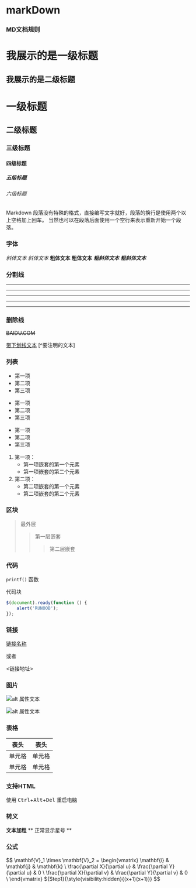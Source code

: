 # markDown
### MD文档规则
我展示的是一级标题
=================

我展示的是二级标题
-----------------
# 一级标题
## 二级标题
### 三级标题
#### 四级标题
##### 五级标题
###### 六级标题

Markdown 段落没有特殊的格式，直接编写文字就好，段落的换行是使用两个以上空格加上回车。
当然也可以在段落后面使用一个空行来表示重新开始一个段落。

### 字体
*斜体文本*
_斜体文本_
**粗体文本**
__粗体文本__
***粗斜体文本***
___粗斜体文本___

### 分割线
***

* * *

*****

- - -

----------

### 删除线
~~BAIDU.COM~~

<u>带下划线文本</u>
[^要注明的文本]
### 列表
* 第一项
* 第二项
* 第三项

+ 第一项
+ 第二项
+ 第三项


- 第一项
- 第二项
- 第三项

1. 第一项：
    - 第一项嵌套的第一个元素
    - 第一项嵌套的第二个元素
2. 第二项：
    - 第二项嵌套的第一个元素
    - 第二项嵌套的第二个元素
### 区块
> 最外层
> > 第一层嵌套
> > > 第二层嵌套
### 代码
`printf()` 函数

代码块
```javascript
$(document).ready(function () {
    alert('RUNOOB');
});
```
### 链接
[链接名称](链接地址)

或者

<链接地址>
### 图片
![alt 属性文本](图片地址)

![alt 属性文本](图片地址 "可选标题")
### 表格
|  表头   | 表头  |
|  ----  | ----  |
| 单元格  | 单元格 |
| 单元格  | 单元格 |
### 支持HTML
使用 <kbd>Ctrl</kbd>+<kbd>Alt</kbd>+<kbd>Del</kbd> 重启电脑
### 转义
**文本加粗** 
\*\* 正常显示星号 \*\*
### 公式
$$
\mathbf{V}_1 \times \mathbf{V}_2 =  \begin{vmatrix} 
\mathbf{i} & \mathbf{j} & \mathbf{k} \\
\frac{\partial X}{\partial u} &  \frac{\partial Y}{\partial u} & 0 \\
\frac{\partial X}{\partial v} &  \frac{\partial Y}{\partial v} & 0 \\
\end{vmatrix}
${$tep1}{\style{visibility:hidden}{(x+1)(x+1)}}
$$
